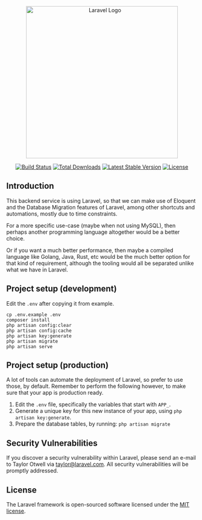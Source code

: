 <p align="center"><a href="https://laravel.com" target="_blank"><img src="https://raw.githubusercontent.com/laravel/art/master/logo-lockup/5%20SVG/2%20CMYK/1%20Full%20Color/laravel-logolockup-cmyk-red.svg" width="400" alt="Laravel Logo"></a></p>

<p align="center">
<a href="https://github.com/laravel/framework/actions"><img src="https://github.com/laravel/framework/workflows/tests/badge.svg" alt="Build Status"></a>
<a href="https://packagist.org/packages/laravel/framework"><img src="https://img.shields.io/packagist/dt/laravel/framework" alt="Total Downloads"></a>
<a href="https://packagist.org/packages/laravel/framework"><img src="https://img.shields.io/packagist/v/laravel/framework" alt="Latest Stable Version"></a>
<a href="https://packagist.org/packages/laravel/framework"><img src="https://img.shields.io/packagist/l/laravel/framework" alt="License"></a>
</p>

## Introduction

This backend service is using Laravel, so that we can make use of Eloquent and the Database Migration features of Laravel, among other shortcuts and automations, mostly due to time constraints.

For a more specific use-case (maybe when not using MySQL), then perhaps another programming language altogether would be a better choice.

Or if you want a much better performance, then maybe a compiled language like Golang, Java, Rust, etc would be the much better option for that kind of requirement, although the tooling would all be separated unlike what we have in Laravel.

## Project setup (development)

Edit the `.env` after copying it from example.

```
cp .env.example .env
composer install
php artisan config:clear
php artisan config:cache
php artisan key:generate
php artisan migrate
php artisan serve
```

## Project setup (production)

A lot of tools can automate the deployment of Laravel, so prefer to use those, by default. Remember to perform the following however, to make sure that your app is production ready.

1. Edit the `.env` file, specifically the variables that start with `APP_`.
1. Generate a unique key for this new instance of your app, using `php artisan key:generate`.
1. Prepare the database tables, by running: `php artisan migrate`

## Security Vulnerabilities

If you discover a security vulnerability within Laravel, please send an e-mail to Taylor Otwell via [taylor@laravel.com](mailto:taylor@laravel.com). All security vulnerabilities will be promptly addressed.

## License

The Laravel framework is open-sourced software licensed under the [MIT license](https://opensource.org/licenses/MIT).
